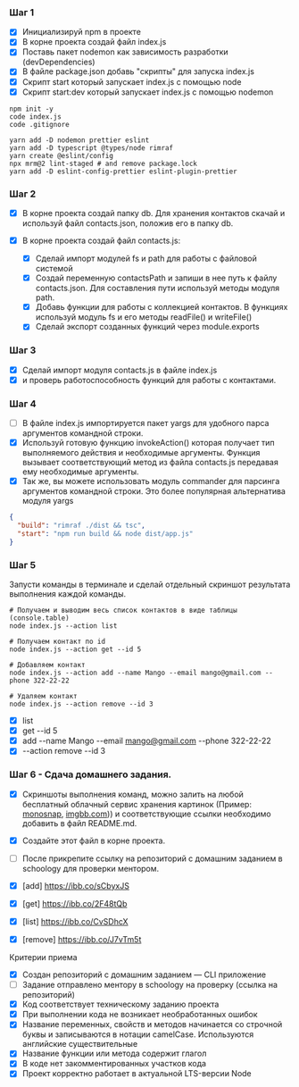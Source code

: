### Шаг 1

- [x] Инициализируй npm в проекте
- [x] В корне проекта создай файл index.js
- [x] Поставь пакет nodemon как зависимость разработки (devDependencies)
- [x] В файле package.json добавь "скрипты" для запуска index.js
- [x] Скрипт start который запускает index.js с помощью node
- [x] Скрипт start:dev который запускает index.js с помощью nodemon

```shell
npm init -y
code index.js
code .gitignore

yarn add -D nodemon prettier eslint
yarn add -D typescript @types/node rimraf
yarn create @eslint/config
npx mrm@2 lint-staged # and remove package.lock
yarn add -D eslint-config-prettier eslint-plugin-prettier
```

### Шаг 2

- [x] В корне проекта создай папку db. Для хранения контактов скачай и используй
      файл contacts.json, положив его в папку db.

- [x] В корне проекта создай файл contacts.js:
  - [x] Сделай импорт модулей fs и path для работы с файловой системой
  - [x] Создай переменную contactsPath и запиши в нее путь к файлу
        contacts.json. Для составления пути используй методы модуля path.
  - [x] Добавь функции для работы с коллекцией контактов. В функциях используй
        модуль fs и его методы readFile() и writeFile()
  - [x] Сделай экспорт созданных функций через module.exports

### Шаг 3

- [x] Сделай импорт модуля contacts.js в файле index.js
- [x] и проверь работоспособность функций для работы с контактами.

### Шаг 4

- [ ] В файле index.js импортируется пакет yargs для удобного парса аргументов
      командной строки.
- [x] Используй готовую функцию invokeAction() которая получает тип выполняемого
      действия и необходимые аргументы. Функция вызывает соответствующий метод
      из файла contacts.js передавая ему необходимые аргументы.
- [x] Так же, вы можете использовать модуль commander для парсинга аргументов
      командной строки. Это более популярная альтернатива модуля yargs

```json
{
  "build": "rimraf ./dist && tsc",
  "start": "npm run build && node dist/app.js"
}
```

### Шаг 5

Запусти команды в терминале и сделай отдельный скриншот результата выполнения
каждой команды.

```shell
# Получаем и выводим весь список контактов в виде таблицы (console.table)
node index.js --action list

# Получаем контакт по id
node index.js --action get --id 5

# Добавляем контакт
node index.js --action add --name Mango --email mango@gmail.com --phone 322-22-22

# Удаляем контакт
node index.js --action remove --id 3
```

- [x] list
- [x] get --id 5
- [x] add --name Mango --email mango@gmail.com --phone 322-22-22
- [x] --action remove --id 3

### Шаг 6 - Сдача домашнего задания.

- [x] Скриншоты выполнения команд, можно залить на любой бесплатный облачный
      сервис хранения картинок (Пример: [monosnap](https://monosnap.com/),
      [imgbb.com](https://imgbb.com/))) и соответствующие ссылки необходимо
      добавить в файл README.md.
- [x] Создайте этот файл в корне проекта.
- [ ] После прикрепите ссылку на репозиторий с домашним заданием в schoology для
      проверки ментором.

- [x] [add] https://ibb.co/sCbyxJS
- [x] [get] https://ibb.co/2F48tQb
- [x] [list] https://ibb.co/CvSDhcX
- [x] [remove] https://ibb.co/J7vTm5t

Критерии приема

- [x] Создан репозиторий с домашним заданием — CLI приложение
- [ ] Задание отправлено ментору в schoology на проверку (ссылка на репозиторий)
- [x] Код соответствует техническому заданию проекта
- [x] При выполнении кода не возникает необработанных ошибок
- [x] Название переменных, свойств и методов начинается со строчной буквы и
      записываются в нотации camelCase. Используются английские существительные
- [x] Название функции или метода содержит глагол
- [x] В коде нет закомментированных участков кода
- [x] Проект корректно работает в актуальной LTS-версии Node
